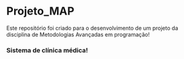# Projeto_MAP
Este repositório foi criado para o desenvolvimento de um projeto da disciplina de Metodologias Avançadas em programação! 

### Sistema de clínica médica!
